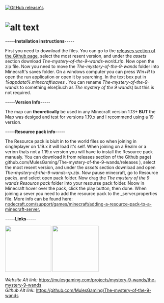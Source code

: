 [![GitHub release's](https://img.shields.io/github/release/MulesGaming/The-mystery-of-the-9-wands?include_prereleases=&sort=semver&color=FF0000)](https://github.com/MulesGaming/The-mystery-of-the-9-wands/releases/)


# ![alt text](https://www.mulesgaming.com/media/images/9_wands_icon.png)

-----**Installation instructions**-----  

  First you need to download the files. You can go to the [releases section of the Github page](https://github.com/MulesGaming/The-mystery-of-the-9-wands/releases), select the most resent version, and under the _assets_ section download  _The-mystery-of-the-9-wands-world.zip_. Now open the zip file. Now you need to move the *The-mystery-of-the-9-wands* folder into Minecraft's saves folder. On a windows computer you can press *Win+R* to open the run application or open it by searching. In the text box put in *%appdata%\.minecraft\saves* . You can rename *The-mystery-of-the-9-wands* to something else(Such as *The mystery of the 9 wands*) but this is not required.  
  
-----**Version Info**-----  

  The map can **theoretically** be used in any Minecraft version 1.13+ **BUT** the Map was desiged and test for versions 1.19.x and I recommend using a 19 version.

-----**Resource pack info**-----  

The Resource pack is biult in to the world files so when joining in singleplayer on 1.19.x it will load it's self. When joining on a Realm or a verion thats not a 1.19.x version you will have to install the Resource pack manualy. You can download it from releases section of the Github page( github.com/MulesGaming/The-mystery-of-the-9-wands/releases ), select the most resent version, and under the _assets_ section download and open _The-mystery-of-the-9-wands-rp.zip_. Now pause minecraft, go to Resource packs, and select open pack folder. Now drag the _The mystery of the 9 wands Resource pack_ folder into your resourse pack folder. Noow in Minecraft hover over the pack, click the play button, then done. When joining a sever you need to add the resource pack to the _server.properties file. More info can be found here:
[nodecraft.com/support/games/minecraft/adding-a-resource-pack-to-a-minecraft-server.](https://nodecraft.com/support/games/minecraft/adding-a-resource-pack-to-a-minecraft-server)

-----**Links**-----  
  
<a href='https://mulesgaming.github.io/projects/mystery-9-wands/the-mystery-9-wands'><img src='https://cdn-icons-png.flaticon.com/512/72/72626.png' width="150"></a>
<a href='https://github.com/MulesGaming/The-mystery-of-the-9-wands'><img src='https://cryptodefinitions.com/wp-content/uploads/2020/09/GitHub-Logo.png' width="150"></a> 

_Website Alt link:_ https://mulesgaming.com/projects/mystery-9-wands/the-mystery-9-wands  
_Github Alt link:_ https://github.com/MulesGaming/The-mystery-of-the-9-wands  
